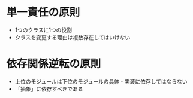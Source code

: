 # 単一責任の原則

- 1つのクラスに1つの役割
- クラスを変更する理由は複数存在してはいけない

# 依存関係逆転の原則

- 上位のモジュールは下位のモジュールの具体・実装に依存してはならない
- 「抽象」に依存すべきである